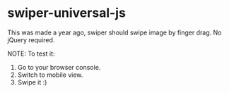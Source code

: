 # swiper-universal-js
This was made a year ago, swiper should swipe image by finger drag. No jQuery required.

NOTE: To test it:
1. Go to your browser console.
2. Switch to mobile view.
3. Swipe it :)
